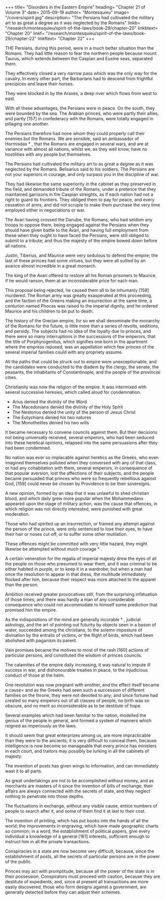 +++
title=  "Disorders in the Eastern Empire"
heading=  "Chapter 21 of Volume 3"
date=  2015-09-19
author=  "Montesquieu"
image=  "/covers/spirit.jpg"
description=  "The Persians had cultivated the military art to as great a degree as it was neglected by the Romans"
linkb=  "/research/montesquieu/spirit-of-the-laws/book-29/chapter-20"
linkbtext=  "Chapter 20"
linkf=  "/research/montesquieu/spirit-of-the-laws/book-29/chapter-22"
linkftext=  "Chapter 22"
+++

THE Persians, during this period, were in a much better situation than the Romans. They had little reason to fear the northern people because mount Taurus, which extends between the Caspian and Euxine seas, separated them. 

They effectively closed a very narrow pass which was the only way for the cavalry. In every other part, the Barbarians had to descend from frightful precipices and leave their horses. <!--  in which all their military strength consisted; and besides these impediments --> 

They were blocked in by the Araxes, a deep river which flows from west to east.<!-- , all the passages of which were easy to be defended. -->

With all these advantages, the Persians were in peace. <!--  perfect tranquility with respect to the eastern nations; --> On the south, they were bounded by the sea. The Arabian princes, who were partly their allies, and partly [157] in confederacy with the Romans, were totally engaged in pillaging one another. 

The Persians therefore had none whom they could properly call their enemies but the Romans. We are sensible, said an ambassador of Hormisdas * , that the Romans are engaged in several wars, and are at variance with almost all nations, whilst we, as they well know, have no hostilities with any people but themselves.

The Persians had cultivated the military art to as great a degree as it was neglected by the Romans. Belisarius said to his soldiers, The Persians are not your superiors in courage, and only surpass you in the discipline of war.

They had likewise the same superiority in the cabinet as they preserved in the field, and demanded tribute of the Romans, under a pretence that they maintained garrisons in the Caspian streights, as if each nation had not a right to guard its frontiers. They obliged them to pay for peace, and every cessation of arms; and did not scruple to make them purchase the very time employed either in negociations or war.

The Avari having crossed the Danube, the Romans, who had seldom any troops to oppose them, being engaged against the Persians when they should have given battle to the Avari, and having full employment from these when they ought to have faced the Persians, were still obliged to submit to a tribute; and thus the majesty of the empire bowed down before all nations.

Justin, Tiberius, and Maurice were very sedulous to defend the empire; the last of these princes had some virtues, but they were all sullied by an avarice almost incredible in a great monarch.

The king of the Avari offered to restore all his Roman prisoners to Maurice, if he would ranson, them at an inconsiderable price for each man.

This proposal being rejected, he caused them all to be inhumanly [158] murdered. The Roman army was greatly exasperated at this proceeding, and the faction of the Greens making an insurrection at the same time, a centurion named Phocas was raised to the imperial dignity, and he ordered Maurice and his children to be put to death.



The history of the Grecian empire, for so we shall denominate the monarchy of the Romans for the future, is little more than a series of revolts, seditions, and persidy. The subjects had no idea of the loyalty due to princes, and there were so many interruptions in the successions of the emperors, that the title of Porphyrogenitus, which signifies one born in the apartment where the empress reposed, was an appellation which few princes of the several imperial families could with any propriety assume.

All the paths that could be struck out to empire were unexceptionable; and the candidates were conducted to the diadem by the clergy, the senate, the peasants, the inhabitants of Constantinople, and the people of the provincial cities.

Christianity was now the religion of the empire. It was intermixed with several successive heresies, which called aloud for condemnation. 

- Arius denied the divinity of the Word
- The Macedonians denied the divinity of the Holy Spirit
- The Nestorius denied the unity of the person of Jesus Christ
- The Eutychians denied his two natures
- The Monothelites denied his two wills

It became necessary to convene councils against them. But their decisions not being universally received, several emperors, who had been seduced into these heretical opinions, relapsed into the same persuasions after they had been condemned.

No nation was ever so implacable against heretics as the Greeks, who even imagined themselves polluted when they conversed with any of that class, or had any cohabitation with them, several emperors, in consequence of that popular aversion, lost the affections of their subjects, and the people became persuaded that princes who were so frequently rebellious against God, [159] could never be chosen by Providence to be their sovereigns.

A new opinion, formed by an idea that it was unlawful to shed christian blood, and which daily grew more popular when the Mohammedans appeared upon the stage of military action, was the cause that offences, in which religion was not directly interested, were punished with great moderation. 

Those who had spirited up an insurrection, or framed any attempt against the person of the prince, were only sentenced to lose their eyes, to have their hair or noses cut off, or to suffer some other mutilation. 

These offences might be committed with very little hazard, they might likewise be attempted without much courage * .

A certain veneration for the regalia of imperial majesty drew the eyes of all the people on those who presumed to wear them, and it was criminal to be either habited in purple, or to keep it in a wardrobe; but when a man had once the resolution to appear in that dress, the multitude immediately flocked after him, because their respect was more attached to the apparel than the person.

Ambition received greater provocatives still, from the surprising infatuation of those times; and there was hardly a man of any considerable consequence who could not accommodate to himself some prediction that promised him the empire.

As the indispositions of the mind are generally incurable † , judicial astrology, and the art of pointing out futurity by objects seen in a bason of water, succeeded among the christians, to the solemn imposture of divination by the entrails of victims, or the flight of birds, which had been abolished with paganism its parent. 

Vain promises became the motives to most of the rash [160] actions of particular persons, and constituted the wisdom of princes councils.

The calamities of the empire daily increasing, it was natural to impute ill success in war, and dishonourable treaties in peace, to the injudicious conduct of those at the helm.

One revolution was now pregnant with another, and the effect itself became a cause=  and as the Greeks had seen such a succession of different families on the throne, they were not devoted to any; and since fortune had created so many emperors out of all classes of people, no birth was so obscure, and no merit so inconsiderable as to be destitute of hope.

Several examples which had been familiar to the nation, modelled the genius of the people in general, and formed a system of manners which reigned as imperiously as the laws.

It should seem that great enterprizes among us, are more impracticable than they were to the ancients; it is very difficult to conceal them, because intelligence is now become so manageable that every prince has ministers in each court, and traitors may possibly be lurking in all the cabinets of majesty.

The invention of posts has given wings to information, and can immediately wast it to all parts.

As great undertakings are not to be accomplished without money, and as merchants are masters of it since the invention of bills of exchange, their affairs are always connected with the secrets of state, and they neglect nothing to penetrate into those depths.

The fluctuations in exchange, without any visible cause, entice numbers of people to search after it, and some of them find it at last to their cost.

The invention of printing, which has put books into the hands of all the world; the improvements in engraving, which have made geographic charts so common; in a word, the establishment of political papers, give every individual a knowledge of a general [161] interests, sufficient enough to instruct him in all the private transactions.

Conspiracies in a state are now become very difficult, because, since the establishment of posts, all the secrets of particular persons are in the power of the public.

Princes may act with promptitude, because all the power of the state is in their possession. Conspirators must proceed with caution, because they are destitute of expedients; and, since at present all transactions are more easily discovered, those who form designs against a government, are generally detected before they can adjust their schemes.
